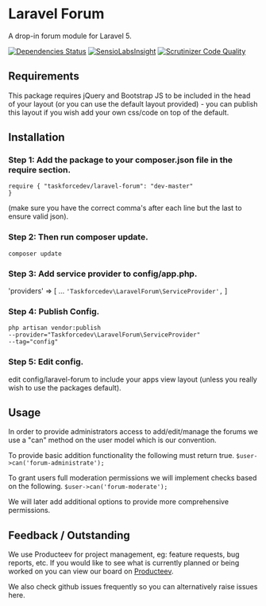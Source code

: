 # Laravel Forum
A drop-in forum module for Laravel 5.

[![Dependencies Status](https://depending.in/taskforcedev/laravel-forum.png)](http://depending.in/taskforcedev/laravel-forum) [![SensioLabsInsight](https://insight.sensiolabs.com/projects/0c79cbbe-c7e6-4223-8379-a0f445cfdf66/big.png)](https://insight.sensiolabs.com/projects/0c79cbbe-c7e6-4223-8379-a0f445cfdf66) [![Scrutinizer Code Quality](https://scrutinizer-ci.com/g/taskforcedev/laravel-forum/badges/quality-score.png?b=master)](https://scrutinizer-ci.com/g/taskforcedev/laravel-forum/?branch=master)

## Requirements
This package requires jQuery and Bootstrap JS to be included in the head of your layout (or you can use the default layout provided) - you can publish this layout if you wish add your own css/code on top of the default. 

## Installation

### Step 1: Add the package to your composer.json file in the require section.
<code>require {
"taskforcedev/laravel-forum": "dev-master"
}</code>

(make sure you have the correct comma's after each line but the last to ensure valid json).

### Step 2: Then run composer update.
<code>composer update</code>

### Step 3: Add service provider to config/app.php.

'providers' => [
    ...
    <code>'Taskforcedev\LaravelForum\ServiceProvider',</code>
]

### Step 4: Publish Config.
<code>php artisan vendor:publish --provider="Taskforcedev\LaravelForum\ServiceProvider" --tag="config"</code>

### Step 5: Edit config.
edit config/laravel-forum to include your apps view layout (unless you really wish to use the packages default).

## Usage
In order to provide administrators access to add/edit/manage the forums we use a "can" method on the user model which is our convention.

To provide basic addition functionality the following must return true.
<code>$user->can('forum-administrate');</code>

To grant users full moderation permissions we will implement checks based on the following.
<code>$user->can('forum-moderate');</code>

We will later add additional options to provide more comprehensive permissions.

## Feedback / Outstanding
We use Producteev for project management, eg: feature requests, bug reports, etc. If you would like to see what is currently planned or being worked on you can view our board on [Producteev](https://www.producteev.com/workspace/p/55803343b1fa09c213000002).

We also check github issues frequently so you can alternatively raise issues here. 
